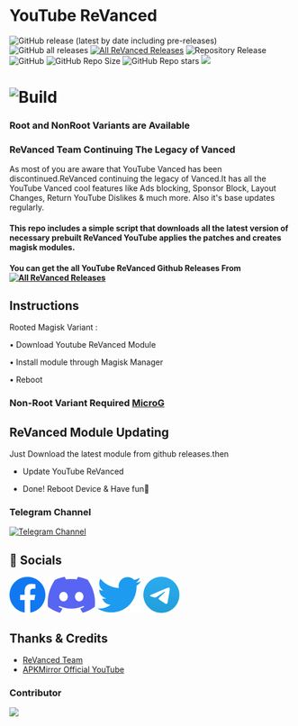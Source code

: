 # YouTube ReVanced

<img alt="GitHub release (latest by date including pre-releases)" src="https://img.shields.io/github/v/release/Arafatulislamantor/YouTubeReVanced?color=red&logoColor=red&include_prereleases&label=Download&logo=DocuSign"> <img alt="GitHub all releases" src="https://img.shields.io/github/downloads/Arafatulislamantor/YouTubeReVancedUnofficial/total?style=social">
[![All ReVanced Releases](https://img.shields.io/badge/Releases-white?logo=Youtube&label=ReVanced&logoColor=red&color=blue)](https://github.com/Arafatulislamantor/YouTubeReVancedUnofficial/releases)
![Repository Release](https://img.shields.io/github/release-date/Arafatulislamantor/YouTubeReVancedUnofficial?logo=Github&logoColor=light&color=teal&label=Repo%20Update)
<img alt="GitHub" src="https://img.shields.io/github/license/Arafatulislamantor/YouTubeReVancedUnofficial?color=white&label=Licence&logo=gnu"> <img alt="GitHub Repo Size" src="https://img.shields.io/github/repo-size/Arafatulislamantor/YouTubeReVancedUnofficial?color=white&label=Repo%20Size&logo=github"> <img alt="GitHub Repo stars" src="https://img.shields.io/github/stars/Arafatulislamantor/YouTubeReVancedUnofficial?style=social">
![](https://github.com/Arafatulislamantor/YouTubeReVancedUnofficial/blob/eba3f8737aab7fc9e8e1c5e7406f18807241b35e/YouTubeReVanced.jpg)

# ![Build](https://img.shields.io/badge/Build%20Status-Unofficial-teal?style=for-the-badge)

### Root and NonRoot Variants are Available  

### ReVanced Team Continuing The Legacy of Vanced   
As most of you are aware that YouTube Vanced has been discontinued.ReVanced continuing the legacy of Vanced.It has all the YouTube Vanced cool features like Ads blocking, Sponsor Block, Layout Changes, Return YouTube Dislikes & much more. Also it's base updates regularly.

#### This repo includes a simple script that downloads all the latest version of necessary prebuilt ReVanced YouTube applies the patches and creates magisk modules.

#### You can get the all YouTube ReVanced Github Releases From [![All ReVanced Releases](https://img.shields.io/badge/Here-9cf?logo=Github)](https://github.com/Arafatulislamantor/YouTubeReVancedUnofficial/releases)

## Instructions
Rooted Magisk Variant :

 • Download Youtube ReVanced Module

 • Install module through Magisk Manager

 • Reboot

### Non-Root Variant Required [MicroG](https://github.com/TeamVanced/VancedMicroG/releases/download/v0.2.24.220220-220220001/microg.apk)

## ReVanced Module Updating
Just Download the latest module from github releases.then

 * Update YouTube ReVanced

 * Done! Reboot Device & Have fun🫠

### Telegram Channel
[![Telegram Channel](https://img.shields.io/badge/Telegram%20Channel%20%20-white.svg?logo=telegram)](https://t.me/AndroidsRepo)

## 📌 Socials
[![Arafat's Facebook](https://github.com/Arafatulislamantor/Arafatulislamantor/blob/0ceb1c910ac9b071533d2d8add354af71ddcada0/Images/Facebook%20Logo.png)](https://www.facebook.com/Arfatulislamantor?)
[![Arafat's Discord](https://github.com/Arafatulislamantor/Arafatulislamantor/blob/d9c0859ca7a16cb25ab11ba0b423090afe41ff57/Images/Discord%20Logo.png)](https://revanced.app/discord)
[![Arafat's Twitter](https://github.com/Arafatulislamantor/Arafatulislamantor/blob/d9c0859ca7a16cb25ab11ba0b423090afe41ff57/Images/Twitter%20Logo.png)](https://twitter.com/CryptoArafat)
[![Arafat's Telegram](https://github.com/Arafatulislamantor/Arafatulislamantor/blob/d9c0859ca7a16cb25ab11ba0b423090afe41ff57/Images/Telegram%20Logo.png)](https://t.me/Arafatulislamantor)

## Thanks & Credits
- [ReVanced Team](https://github.com/revanced)
- [APKMirror Official YouTube](https://www.apkmirror.com/apk/google-inc/youtube/)
### Contributor
<a href="https://github.com/Arafatulislamantor/YouTubeReVancedUnofficial/graphs/contributors">
  <img src="https://contrib.rocks/image?repo=Arafatulislamantor/YouTubeReVancedUnofficial" />
</a>
